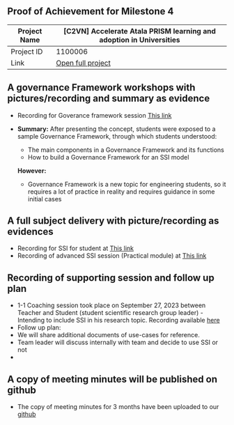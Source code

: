 ##  Proof of Achievement for Milestone 4
|  Project Name |[C2VN] Accelerate Atala PRISM learning and adoption in Universities|
| ------------ | ------------ |
| Project ID  | 1100006 |
|  Link  |  [Open full project](https://projectcatalyst.io/funds/11/cardano-open-ecosystem/c2vn-accelerate-atala-prism-learning-and-adoption-in-universities-8d47f) |


## A governance Framework workshops with pictures/recording and summary as evidence
- Recording for Goverance framework session  [This link ](https://youtu.be/ieIXZQBM6Ig)
- **Summary:**
  After presenting the concept, students were exposed to a sample Governance Framework, through which students understood:
  - The main components in a Governance Framework and its functions
  - How to build a Governance Framework for an SSI model

  **However:**
 
   - Governance Framework is a new topic for engineering students, so it requires a lot of practice in reality and requires guidance in some initial cases
  
 
## A full subject delivery with picture/recording as evidences
- Recording for SSI for student at   [This link ](https://youtu.be/PBxlA7MnNs8)
- Recording of advanced SSI session (Practical module) at  [This link ](https://youtu.be/Hs6ObU4ql6g)


## Recording of supporting session and follow up plan
- 1-1 Coaching session took place on September 27, 2023 between Teacher and Student (student scientific research group leader) - Intending to include SSI in his research topic. Recording available [here](https://youtu.be/JuiIePafo74)
- Follow up plan:
-   We will share additional documents of use-cases for reference.
-   Team leader will discuss internally with team and decide to use SSI or not
-   
  
## A copy of meeting minutes will be published on github
- The copy of meeting minutes for 3 months have been uploaded to our [github](https://github.com/cardano2vn/fund11/blob/main/1100006%3A%20Accelerate%20Atala%20PRISM%20learning%20and%20adoption%20in%20Universities/Milestone4/1100006-MS4.pdf)
